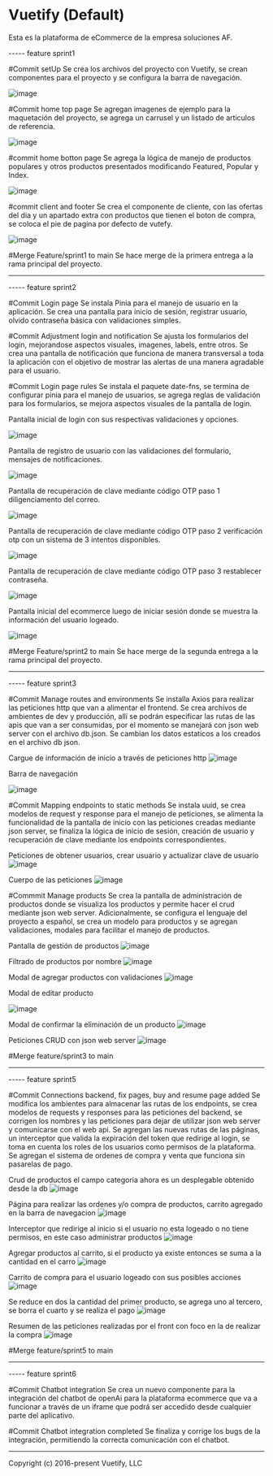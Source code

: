 # Vuetify (Default)

Esta es la plataforma de eCommerce de la empresa soluciones AF.

----- feature sprint1

#Commit setUp
Se crea los archivos del proyecto con Vuetify, se crean componentes para el proyecto y se configura la barra de navegación.

![image](https://github.com/user-attachments/assets/2a564f46-8c9c-48ff-ab26-48fde738fa12)

#Commit home top page
Se agregan imagenes de ejemplo para la maquetación del proyecto, se agrega un carrusel y un listado de articulos de referencia.

![image](https://github.com/user-attachments/assets/ff4e2a62-7b6e-4b1e-b8a3-91a703e95f9b)

#commit home botton page
Se agrega la lógica de manejo de productos populares y otros productos presentados modificando Featured, Popular y Index.

![image](https://github.com/user-attachments/assets/61609c4b-5d61-4698-83c7-5db9f960d8ca)

#commit client and footer
Se crea el componente de cliente, con las ofertas del dia y un apartado extra con productos que tienen el boton de compra, 
se coloca el pie de pagina por defecto de vutefy.

![image](https://github.com/user-attachments/assets/60b8cfc5-1291-4ea0-a732-ab1a08249130)

#Merge Feature/sprint1 to main
Se hace merge de la primera entrega a la rama principal del proyecto.

-----

----- feature sprint2 

#Commit Login page 
Se instala Pinia para el manejo de usuario en la aplicación. Se crea una pantalla para inicio de sesión, registrar usuario, 
olvido contraseña básica con validaciones simples.

#Commit Adjustment login and notification
Se ajusta los formularios del login, mejorandose aspectos visuales, imagenes, labels, entre otros. Se crea una pantalla de notificación
que funciona de manera transversal a toda la aplicación con el objetivo de mostrar las alertas de una manera agradable para el usuario.

#Commit Login page rules
Se instala el paquete date-fns, se termina de configurar pinia para el manejo de usuarios, se agrega reglas de validación para los
formularios, se mejora aspectos visuales de la pantalla de login. 

Pantalla inicial de login con sus respectivas validaciones y opciones.

![image](https://github.com/user-attachments/assets/24394bb3-4a9f-4704-83b1-4cc66e5fe10c)

Pantalla de registro de usuario con las validaciones del formulario, mensajes de notificaciones.

![image](https://github.com/user-attachments/assets/64f9d7bc-0f11-4e33-94d4-634e792480fb)

Pantalla de recuperación de clave mediante código OTP paso 1 diligenciamento del correo.

![image](https://github.com/user-attachments/assets/533fcb5f-a9b6-47f6-9aed-9354967faea5)

Pantalla de recuperación de clave mediante código OTP paso 2 verificación otp con un sistema de 3 intentos disponibles.

![image](https://github.com/user-attachments/assets/cf48dd56-b541-4e29-938c-12b0e7784769)

Pantalla de recuperación de clave mediante código OTP paso 3 restablecer contraseña.

![image](https://github.com/user-attachments/assets/26e03e48-ffcb-4a52-af5f-553edcf2b550)

Pantalla inicial del ecommerce luego de iniciar sesión donde se muestra la información del usuario logeado.

![image](https://github.com/user-attachments/assets/460facae-e19c-404f-9382-6794d1cb5cc7)

#Merge Feature/sprint2 to main
Se hace merge de la segunda entrega a la rama principal del proyecto.

-----

----- feature sprint3

#Commit Manage routes and environments
Se installa Axios para realizar las peticiones http que van a alimentar el frontend. Se crea archivos de ambientes de dev y producción, 
allí se podrán especificar las rutas de las apis que van a ser consumidas, por el momento se manejará con json web server con el archivo
db.json. Se cambian los datos estaticos a los creados en el archivo db json.

Cargue de información de inicio a través de peticiones http
![image](https://github.com/user-attachments/assets/9861f8e4-8aee-4699-b7ef-e0952389f15f)

Barra de navegación

![image](https://github.com/user-attachments/assets/96a92808-16e8-4b2a-a19b-37940fe8a89b)

#Commit Mapping endpoints to static methods
Se instala uuid, se crea modelos de request y response para el manejo de peticiones, se alimenta la funcionalidad de la pantalla de inicio
con las peticiones creadas mediante json server, se finaliza la lógica de inicio de sesión, creación de usuario y recuperación de clave mediante los endpoints correspondientes.

Peticiones de obtener usuarios, crear usuario y actualizar clave de usuario
![image](https://github.com/user-attachments/assets/2cad51a4-1f54-4f1c-8177-61bf6b1b6f5f)

Cuerpo de las peticiones
![image](https://github.com/user-attachments/assets/36aa2a05-8150-4b67-bd3a-47026d0daba5)

#Commmit Manage products
Se crea la pantalla de administración de productos donde se visualiza los productos y permite hacer el crud mediante json web server.
Adicionalmente, se configura el lenguaje del proyecto a español, se crea un modelo para productos y se agregan validaciones, modales
para facilitar el manejo de productos.

Pantalla de gestión de productos
![image](https://github.com/user-attachments/assets/77910523-7e7a-4e89-a1fc-720d23cd17aa)

Filtrado de productos por nombre
![image](https://github.com/user-attachments/assets/a4b71019-c3f0-4fff-8e42-f61f683b932a)

Modal de agregar productos con validaciones
![image](https://github.com/user-attachments/assets/dba1f367-63a7-402e-bbab-6065b4186a15)

Modal de editar producto

![image](https://github.com/user-attachments/assets/ac4b5ed5-f87b-409c-8281-2e74e83d17a6)

Modal de confirmar la eliminación de un producto
![image](https://github.com/user-attachments/assets/d78f7ed2-81b1-47b8-86ba-1bb28e011e68)

Peticiones CRUD con json web server
![image](https://github.com/user-attachments/assets/e0621687-3d22-4187-9cd0-f73889443d53)

#Merge feature/sprint3 to main

-----

----- feature sprint5

#Commit Connections backend, fix pages, buy and resume page added
Se modifica los ambientes para almacenar las rutas de los endpoints, se crea modelos de requests y responses para las peticiones del
backend, se corrigen los nombres y las peticiones para dejar de utilizar json web server y comunicarse con el web api. Se agregan
las nuevas rutas de las páginas, un interceptor que valida la expiración del token que redirige al login, se toma en cuenta los roles 
de los usuarios como permisos de la plataforma. Se agregan el sistema de ordenes de compra y venta que funciona sin pasarelas de pago.

Crud de productos el campo categoria ahora es un desplegable obtenido desde la db
![image](https://github.com/user-attachments/assets/457b3f15-7c7e-44bb-81cc-03b2f7ec9609)

Página para realizar las ordenes y/o compra de productos, carrito agregado en la barra de navegacion
![image](https://github.com/user-attachments/assets/398a1667-f05e-4978-b857-b67aefaaac3a)

Interceptor que redirige al inicio si el usuario no esta logeado o no tiene permisos, en este caso administrar productos
![image](https://github.com/user-attachments/assets/0d985d76-b5c3-41e8-913c-dc94cc8a3674)

Agregar productos al carrito, si el producto ya existe entonces se suma a la cantidad en el carro
![image](https://github.com/user-attachments/assets/c0be4dac-539a-4ac2-88bb-96c4f74bbf1c)

Carrito de compra para el usuario logeado con sus posibles acciones
![image](https://github.com/user-attachments/assets/79c6e5c2-47c2-4f99-8373-d48c8a3c9cfd)

Se reduce en dos la cantidad del primer producto, se agrega uno al tercero, se borra el cuarto y se realiza el pago
![image](https://github.com/user-attachments/assets/c54158d7-cfb7-4024-9726-29b79cacff68)

Resumen de las peticiones realizadas por el front con foco en la de realizar la compra
![image](https://github.com/user-attachments/assets/cf303a4c-3841-4aa7-a50c-3901c80f9680)

#Merge feature/sprint5 to main

-----

----- feature sprint6

#Commit Chatbot integration
Se crea un nuevo componente para la integración del chatbot de openAi para la plataforma ecommerce que va a funcionar
a través de un iframe que podrá ser accedido desde cualquier parte del aplicativo.

#Commit Chatbot integration completed
Se finaliza y corrige los bugs de la integración, permitiendo la correcta comunicación con el chatbot.

-----
Copyright (c) 2016-present Vuetify, LLC
